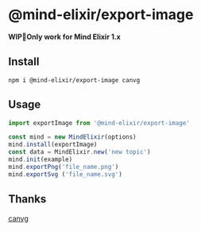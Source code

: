 # @mind-elixir/export-image

**WIP🚧Only work for Mind Elixir 1.x**

## Install

```
npm i @mind-elixir/export-image canvg
```

## Usage


```javascript
import exportImage from '@mind-elixir/export-image'

const mind = new MindElixir(options)
mind.install(exportImage)
const data = MindElixir.new('new topic')
mind.init(example)
mind.exportPng('file_name.png')
mind.exportSvg ('file_name.svg')
```

## Thanks

[canvg](https://github.com/canvg/canvg)
